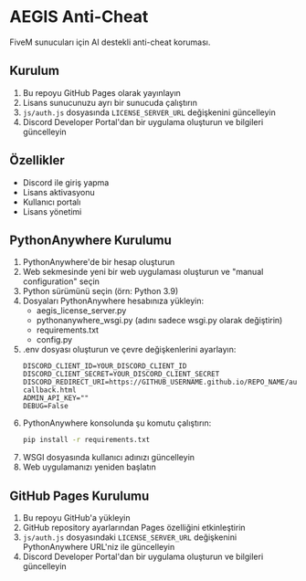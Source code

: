 # AEGIS Anti-Cheat

FiveM sunucuları için AI destekli anti-cheat koruması.

## Kurulum

1. Bu repoyu GitHub Pages olarak yayınlayın
2. Lisans sunucunuzu ayrı bir sunucuda çalıştırın
3. `js/auth.js` dosyasında `LICENSE_SERVER_URL` değişkenini güncelleyin
4. Discord Developer Portal'dan bir uygulama oluşturun ve bilgileri güncelleyin

## Özellikler

- Discord ile giriş yapma
- Lisans aktivasyonu
- Kullanıcı portalı
- Lisans yönetimi

## PythonAnywhere Kurulumu

1. PythonAnywhere'de bir hesap oluşturun
2. Web sekmesinde yeni bir web uygulaması oluşturun ve "manual configuration" seçin
3. Python sürümünü seçin (örn: Python 3.9)
4. Dosyaları PythonAnywhere hesabınıza yükleyin:
   - aegis_license_server.py
   - pythonanywhere_wsgi.py (adını sadece wsgi.py olarak değiştirin)
   - requirements.txt
   - config.py
5. .env dosyası oluşturun ve çevre değişkenlerini ayarlayın:
   ```
   DISCORD_CLIENT_ID=YOUR_DISCORD_CLIENT_ID
   DISCORD_CLIENT_SECRET=YOUR_DISCORD_CLIENT_SECRET
   DISCORD_REDIRECT_URI=https://GITHUB_USERNAME.github.io/REPO_NAME/auth-callback.html
   ADMIN_API_KEY=""
   DEBUG=False
   ```
6. PythonAnywhere konsolunda şu komutu çalıştırın:
   ```bash
   pip install -r requirements.txt
   ```
7. WSGI dosyasında kullanıcı adınızı güncelleyin
8. Web uygulamanızı yeniden başlatın

## GitHub Pages Kurulumu

1. Bu repoyu GitHub'a yükleyin
2. GitHub repository ayarlarından Pages özelliğini etkinleştirin
3. `js/auth.js` dosyasındaki `LICENSE_SERVER_URL` değişkenini PythonAnywhere URL'niz ile güncelleyin
4. Discord Developer Portal'dan bir uygulama oluşturun ve bilgileri güncelleyin 